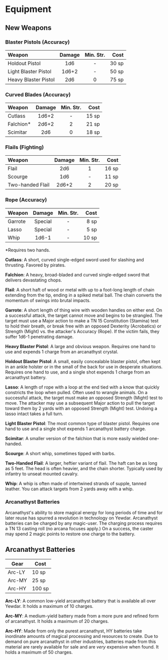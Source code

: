 # Equipment

<a name="weapons"></a>
## New Weapons

### Blaster Pistols (Accuracy)

|        Weapon        | Damage | Min. Str. | Cost  |
|:---------------------|:------:|:---------:|------:|
| Holdout Pistol       | 1d6    | -         | 30 sp |
| Light Blaster Pistol | 1d6+2  | -         | 50 sp |
| Heavy Blaster Pistol | 2d6    | 0         | 75 sp |

### Curved Blades (Accuracy)

|   Weapon   | Damage | Min. Str. | Cost  |
|:-----------|:------:|:---------:|------:|
|  Cutlass   | 1d6+2  | -         | 15 sp |
|  Falchion* | 2d6+2  | 2         | 21 sp |
|  Scimitar  | 2d6    | 0         | 18 sp |

### Flails (Fighting)

|      Weapon      | Damage | Min. Str. | Cost  |
|:-----------------|:------:|:---------:|------:|
| Flail            | 2d6    | 1         | 16 sp |
| Scourge          | 1d6    | -         | 11 sp |
| Two-handed Flail | 2d6+2  | 2         | 20 sp |

### Rope (Accuracy)

|   Weapon   | Damage  | Min. Str. | Cost  |
|:-----------|:-------:|:---------:|------:|
| Garrote    | Special | -         | 8 sp  |
| Lasso      | Special | -         | 5 sp  |
| Whip       | 1d6-1   | -         | 10 sp |

\*Requires two hands.

**Cutlass**: A short, curved single-edged sword used for slashing and thrusting. Favored by pirates.

**Falchion**: A heavy, broad-bladed and curved single-edged sword that delivers devastating chops.

**Flail**: A short haft of wood or metal with up to a foot-long length of chain extending from the tip, ending in a spiked metal ball. The chain converts the momentum of swings into brutal impacts.

**Garrote**: A short length of thing wire with wooden handles on either end. On a successful attack, the target cannot move and begins to be strangled. The target must use a Major action to make a TN 15 Constitution (Stamina) test to hold their breath, or break free with an opposed Dexterity (Acrobatics) or Strength (Might) vs. the attacker's Accuracy (Rope). If the victim fails, they suffer 1d6-1 penetrating damage.

**Heavy Blaster Pistol**: A large and obvious weapon. Requires one hand to use and expends 1 charge from an arcanathyst crystal.

**Holdout Blaster Pistol**: A small, easily concealable blaster pistol, often kept in an ankle holster or in the small of the back for use in desperate situations. Requires one hand to use, and a single shot expends 1 charge from an arcanathyst battery.

**Lasso**: A length of rope with a loop at the end tied with a know that quickly constricts the loop when pulled. Often used to wrangle animals. On a successful attack, the target must make an opposed Strength (Might) test to move. The attacker may use a subsequent Major action to pull the target toward them by 2 yards with an opposed Strength (Might) test. Undoing a lasso intact takes a full turn.

**Light Blaster Pistol**: The most common type of blaster pistol. Requires one hand to use and a single shot expends 1 arcanathyst battery charge.

**Scimitar**: A smaller version of the falchion that is more easily wielded one-handed.

**Scourge**: A short whip, sometimes tipped with barbs.

**Two-Handed Flail**: A larger, heftier variant of flail. The haft can be as long as 5 feet. The head is often heavier, and the chain shorter. Typically used by infantry to unseat mounted cavalry.

**Whip**: A whip is often made of intertwined strands of supple, tanned leather. You can attack targets from 2 yards away with a whip.

<a name="batteries"></a>
### Arcanathyst Batteries
Arcanathyst's ability to store magical energy for long periods of time and for later reuse has spurred a revolution in technology on Yewdar. Arcanathyst batteries can be charged by any magic-user. The charging process requires a TN 13 casting roll (no arcana focuses apply.) On a success, the caster may spend 2 magic points to restore one charge to the battery.

## Arcanathyst Batteries

|  Gear  |  Cost  |
|--------|--------|
| Arc-LY | 10 sp  |
| Arc-MY | 25 sp  |
| Arc-HY | 100 sp |

**Arc-LY**: A common low-yield arcanathyst battery that is available all over Yewdar. It holds a maximum of 10 charges.

**Arc-MY**: A medium-yield battery made from a more pure and refined form of arcanathyst. It holds a maximum of 20 charges.

**Arc-HY**: Made from only the purest arcanathyst, HY batteries take inordinate amounts of magical processing and resources to create. Due to demand on pure arcanathyst in other industries, batteries made from this material are rarely available for sale and are *very* expensive when found. It holds a maximum of 50 charges.